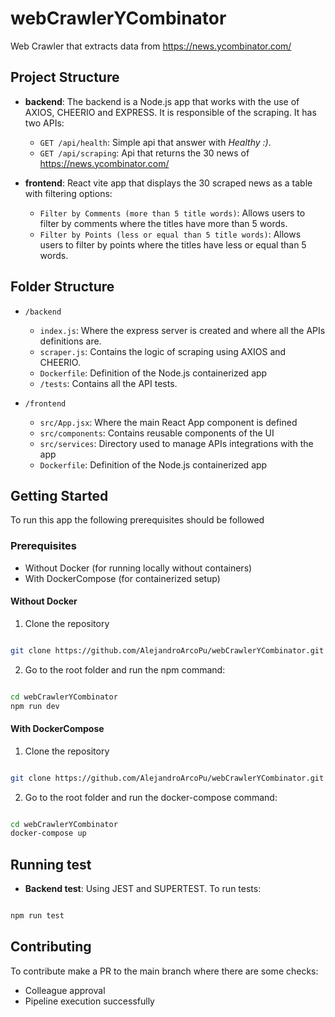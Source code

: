 # webCrawlerYCombinator

Web Crawler that extracts data from https://news.ycombinator.com/

## Project Structure

* **backend**: The backend is a Node.js app that works with the use of AXIOS, CHEERIO and EXPRESS. It is responsible of the scraping. It has two APIs:
    * `GET /api/health`: Simple api that answer with *Healthy :)*.
    * `GET /api/scraping`: Api that returns the 30 news of  https://news.ycombinator.com/

* **frontend**: React vite app that displays the 30 scraped news as a table with filtering options:
    * `Filter by Comments (more than 5 title words)`: Allows users to filter by comments where the titles have more than 5 words.
    * `Filter by Points (less or equal than 5 title words)`: Allows users to filter by points where the titles have less or equal than 5 words.

## Folder Structure

* `/backend`
    * `index.js`: Where the express server is created and where all the APIs definitions are.
    * `scraper.js`: Contains the logic of scraping using AXIOS and CHEERIO.
    * `Dockerfile`: Definition of the Node.js containerized app
    * `/tests`: Contains all the API tests.

* `/frontend`
    * `src/App.jsx`: Where the main React App component is defined
    * `src/components`: Contains reusable components of the UI
    * `src/services`: Directory used to manage APIs integrations with the app
    * `Dockerfile`: Definition of the Node.js containerized app

## Getting Started

To run this app the following prerequisites should be followed

### Prerequisites

* Without Docker (for running locally without containers)
* With DockerCompose (for containerized setup)

#### Without Docker

1. Clone the repository

```bash

git clone https://github.com/AlejandroArcoPu/webCrawlerYCombinator.git

```

2. Go to the root folder and run the npm command:

```bash

cd webCrawlerYCombinator
npm run dev 

```

#### With DockerCompose

1. Clone the repository

```bash

git clone https://github.com/AlejandroArcoPu/webCrawlerYCombinator.git

```

2. Go to the root folder and run the docker-compose command:

```bash

cd webCrawlerYCombinator
docker-compose up

```

## Running test

* **Backend test**: Using JEST and SUPERTEST. To run tests:

```bash

npm run test

```

## Contributing

To contribute make a PR to the main branch where there are some checks:

- Colleague approval
- Pipeline execution successfully

